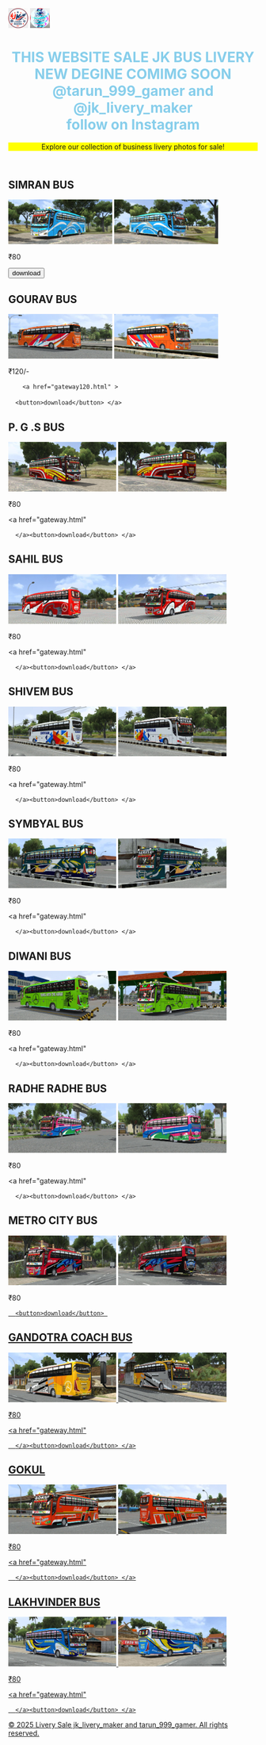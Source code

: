 <!DOCTYPE html>
<html lang="en">
<head>
  <meta charset="UTF-8">
  <meta name="viewport" content="width=device-width, initial-scale=1.0">
  <title>Livery Sale JK ALA</title>
  <link rel="stylesheet" href="cssjkl.css">
</head>
<body > 
   <img id="jkl"src ="jklivery.png" height="40px" > </a>
    <img id="jkt"src ="tarun.png" height="40px" > </a>
  <div id="hd"> <header>
    <center> <h1 style="color:skyblue" id="hl">THIS WEBSITE SALE JK BUS LIVERY <br>NEW DEGINE COMIMG SOON
      <br>@tarun_999_gamer and @jk_livery_maker<br> follow on Instagram</h1></center>
    <p style="background-color:yellow">Explore our collection of business livery photos for sale!</p>
  </header>
  </div>

  
<div>
      <h2>SIMRAN BUS</h2>
      <img src="simmer.jpg" height="90px" width="210px">
        <img src="simmrn.jpg" height="90px" width="210 px;">  <p>₹80</p>
      <a href="gateway.html "
      ><button style="">download </button></a>
    
      
</div>
<div>
      <h2>GOURAV BUS</h2>
      <p class="price"></p>
      <img  src="gorv.jpg" alt="Livery Photo 3" height="90px" width="210px">
       <img src="gorv2.jpg" alt="Livery Photo 3" height="90px" width="210px"> <p>₹120/-</p>
     
        <a href="gateway120.html" >
          
      <button>download</button> </a>
</div>
   
<div>
      <h2>P. G .S BUS</h2>
    
   <img src="bus1.jpg" alt="Livery Photo 3" height="100px">
     <img src="bus2.jpg" alt="Livery Photo 3" height="100px">
    <br>
      <p class="price">₹80</p>
  
  <a href="gateway.html" 
        
      </a><button>download</button> </a>
</div>
<div>
      
  <h2>SAHIL BUS</h2>
   <img src="sahil.jpg" alt="Livery Photo 3" height="100px">
 <img src="sahil2.jpg" alt="Livery Photo 3" height="100px">
    <br>
      <p class="price">₹80</p>
  
  <a href="gateway.html" 
        
      </a><button>download</button> </a>
</div>
<div>

<h2>SHIVEM BUS</h2>
  
   <img src="shivam.jpg" alt="Livery Photo 3" height="100px">
 <img src="shivam2.jpg" alt="Livery Photo 3" height="100px">
    <br>
      <p class="price">₹80</p>
  
  <a href="gateway.html" 
        
      </a><button>download</button> </a>
</div>   
<div>
<h2>SYMBYAL BUS</h2>
   <img src="syml.jpg" alt="Livery Photo 3" height="100px">
 <img src="syml3.jpg" alt="Livery Photo 3" height="100px">
    <br>
      <p class="price">₹80</p>
  
  <a href="gateway.html" 
        
      </a><button>download</button> </a>
</div>
<div>
<h2>DIWANI BUS</h2>
   <img src="thekaka.jpg" alt="Livery Photo 3" height="100px">
 <img src="thekaka2.jpg" alt="Livery Photo 3" height="100px">
    <br>
      <p class="price">₹80</p>
  
  <a href="gateway.html" 
        
      </a><button>download</button> </a>
<div>

<h2>RADHE RADHE BUS</h2>
   <img src="RADHA 1.jpg" alt="Livery Photo 3" height="100px">
 <img src="RADHA 2.jpg" alt="Livery Photo 3" height="100px">
    <br>
      <p class="price">₹80</p>
  
  <a href="gateway.html" 
        
      </a><button>download</button> </a>
</div>
<div>

<h2>METRO CITY BUS</h2>
   <img src="MATEO1.jpg" alt="Livery Photo 3" height="100px">
 <img src="MATEO2.jpg" alt="Livery Photo 3" height="100px">
    <br>
      <p class="price">₹80</p>
  
  <a href="gateway.html">
        
      <button>download</button> 
</div>
<div>

<h2>GANDOTRA COACH BUS</h2>
   <img src="KY1.jpg" alt="Livery Photo 3" height="100px">
 <img src="KY2.jpg" alt="Livery Photo 3" height="100px">
    <br>
      <p class="price">₹80</p>
  
  <a href="gateway.html" 
        
      </a><button>download</button> </a>
</div>
<div></div>
<h2>GOKUL</h2>
   <img src="GOKUL1.jpg" alt="Livery Photo 3" height="100px">
 <img src="GOKUL 2.jpg" alt="Livery Photo 3" height="100px">
    <br>
      <p class="price">₹80</p>
  
  <a href="gateway.html" 
        
      </a><button>download</button> </a>
</div>
<div>
<h2>LAKHVINDER BUS </h2>
   <img src="DER1.jpg" alt="Livery Photo 3" height="100px">
 <img src="DER2.jpg" alt="Livery Photo 3" height="100px">
    <br>
      <p class="price">₹80</p>
  
  <a href="gateway.html" 
        
      </a><button>download</button> </a>
</div>
<!-- Add more items as needed -->

  

  <footer>
    <p>&copy; 2025 Livery Sale jk_livery_maker and tarun_999_gamer. All rights reserved.</p>
  </footer>
  

